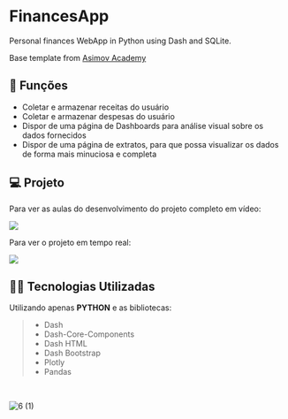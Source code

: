 # FinancesApp

Personal finances WebApp in Python using Dash and SQLite.

Base template from [Asimov Academy](https://github.com/asimov-academy/WebApps/tree/main/my-budget)

## 🔧 Funções

- Coletar e armazenar receitas do usuário
- Coletar e armazenar despesas do usuário
- Dispor de uma página de Dashboards para análise visual sobre os dados fornecidos
- Dispor de uma página de extratos, para que possa visualizar os dados de forma mais minuciosa e completa

## 💻 Projeto
Para ver as aulas do desenvolvimento do projeto completo em vídeo:

<a href = "https://asimov.academy/courses/dashboards-interativos-com-python/licoes/web-app-de-analise-financeira/"><img src="https://img.shields.io/badge/ASIMOV-Aulas%20do%20projeto-lightgrey" target="_blank"></a> 

Para ver o projeto em tempo real:

<a href = "https://my-budget-dash.herokuapp.com/"><img src="https://img.shields.io/badge/ASIMOV-Projeto%20em%20tempo%20real-lightgrey" target="_blank"></a>

## 👨‍💻 Tecnologias Utilizadas

Utilizando apenas **PYTHON** e as bibliotecas:
> - Dash
> - Dash-Core-Components
> - Dash HTML
> - Dash Bootstrap
> - Plotly
> - Pandas

</br>

![6 (1)](https://user-images.githubusercontent.com/63136680/171276102-ae1e1aa3-42b6-4c2e-8251-4e66ee9871f4.jpg)
